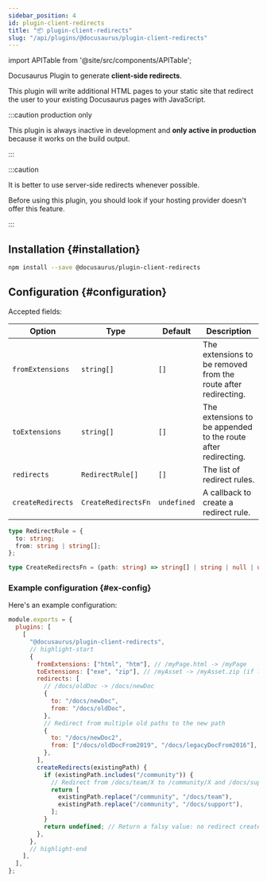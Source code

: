 ```yaml
---
sidebar_position: 4
id: plugin-client-redirects
title: "📦 plugin-client-redirects"
slug: "/api/plugins/@docusaurus/plugin-client-redirects"
---
```


import APITable from '@site/src/components/APITable';

Docusaurus Plugin to generate **client-side redirects**.

This plugin will write additional HTML pages to your static site that redirect the user to your existing Docusaurus pages with JavaScript.

:::caution production only

This plugin is always inactive in development and **only active in production** because it works on the build output.

:::

:::caution

It is better to use server-side redirects whenever possible.

Before using this plugin, you should look if your hosting provider doesn't offer this feature.

:::

## Installation {#installation}

```bash npm2yarn
npm install --save @docusaurus/plugin-client-redirects
```

## Configuration {#configuration}

Accepted fields:

<APITable>

| Option | Type | Default | Description |
| --- | --- | --- | --- |
| `fromExtensions` | `string[]` | `[]` | The extensions to be removed from the route after redirecting. |
| `toExtensions` | `string[]` | `[]` | The extensions to be appended to the route after redirecting. |
| `redirects` | `RedirectRule[]` | `[]` | The list of redirect rules. |
| `createRedirects` | `CreateRedirectsFn` | `undefined` | A callback to create a redirect rule. |

</APITable>

```ts
type RedirectRule = {
  to: string;
  from: string | string[];
};

type CreateRedirectsFn = (path: string) => string[] | string | null | undefined;
```

### Example configuration {#ex-config}

Here's an example configuration:

```js title="docusaurus.config.js"
module.exports = {
  plugins: [
    [
      "@docusaurus/plugin-client-redirects",
      // highlight-start
      {
        fromExtensions: ["html", "htm"], // /myPage.html -> /myPage
        toExtensions: ["exe", "zip"], // /myAsset -> /myAsset.zip (if latter exists)
        redirects: [
          // /docs/oldDoc -> /docs/newDoc
          {
            to: "/docs/newDoc",
            from: "/docs/oldDoc",
          },
          // Redirect from multiple old paths to the new path
          {
            to: "/docs/newDoc2",
            from: ["/docs/oldDocFrom2019", "/docs/legacyDocFrom2016"],
          },
        ],
        createRedirects(existingPath) {
          if (existingPath.includes("/community")) {
            // Redirect from /docs/team/X to /community/X and /docs/support/X to /community/X
            return [
              existingPath.replace("/community", "/docs/team"),
              existingPath.replace("/community", "/docs/support"),
            ];
          }
          return undefined; // Return a falsy value: no redirect created
        },
      },
      // highlight-end
    ],
  ],
};
```

